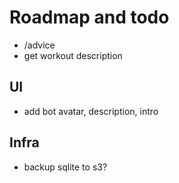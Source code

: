 # Roadmap and todo

* /advice
* get workout description

## UI

* add bot avatar, description, intro

## Infra

* backup sqlite to s3?
